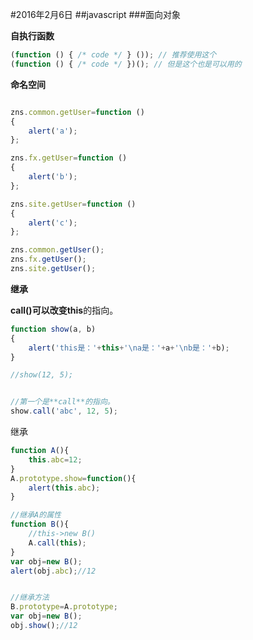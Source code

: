 #2016年2月6日
##javascript
###面向对象

**自执行函数**

```js 
(function () { /* code */ } ()); // 推荐使用这个
(function () { /* code */ })(); // 但是这个也是可以用的
```


**命名空间**
```js 

zns.common.getUser=function ()
{
    alert('a');
};

zns.fx.getUser=function ()
{
    alert('b');
};

zns.site.getUser=function ()
{
    alert('c');
};

zns.common.getUser();
zns.fx.getUser();
zns.site.getUser();

```

**继承**

  **call()**可以改变**this**的指向。

```javascript
function show(a, b)
{
    alert('this是：'+this+'\na是：'+a+'\nb是：'+b);
}

//show(12, 5);


//第一个是**call**的指向。
show.call('abc', 12, 5);  
```

继承

```js 
function A(){
    this.abc=12;
}
A.prototype.show=function(){
    alert(this.abc);
}

//继承A的属性
function B(){
    //this->new B()
    A.call(this);
}
var obj=new B();
alert(obj.abc);//12


//继承方法
B.prototype=A.prototype;
var obj=new B();
obj.show();//12

```